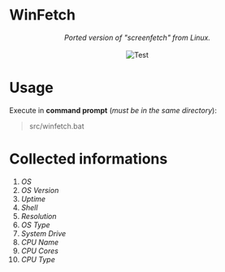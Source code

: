 # WinFetch

<p align="center">
	<i>Ported version of "screenfetch" from Linux.</i>
	<br><br>
	<img alt="Test" src="https://github.com/hXR16F/WinFetch/blob/master/media/Screenshot_1.png?raw=true">
</p>

# Usage
Execute in **command prompt** (*must be in the same directory*):
> src/winfetch.bat

# Collected informations
1. *OS*
2. *OS Version*
3. *Uptime*
4. *Shell*
5. *Resolution*
6. *OS Type*
7. *System Drive*
8. *CPU Name*
9. *CPU Cores*
10. *CPU Type* 
